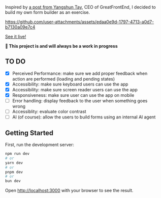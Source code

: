 Inspired by [a post from Yangshun Tay](https://www.linkedin.com/feed/update/urn:li:activity:7317396289673916418?updateEntityUrn=urn%3Ali%3Afs_updateV2%3A%28urn%3Ali%3Aactivity%3A7317396289673916418%2CFEED_DETAIL%2CEMPTY%2CDEFAULT%2Cfalse%29), CEO of GreatFrontEnd, I decided to build my own form builder as an exercise.

https://github.com/user-attachments/assets/edaa0e9d-1797-4713-a0d7-b7130a09e7c4

[See it live!](https://form-builder-kappa-orcin.vercel.app/)

**🚧 This project is and will always be a work in progress**

## TO DO

- [x] Perceived Performance: make sure we add proper feedback when action are performed (loading and pending states)
- [x] Accessibility: make sure keyboard users can use the app
- [x] Accessibility: make sure screen reader users can use the app
- [x] Responsiveness: make sure user can use the app on mobile
- [ ] Error handling: display feedback to the user when something goes wrong
- [ ] Accessiblity: evaluate color contrast
- [ ] AI (of course): allow the users to build forms using an internal AI agent

## Getting Started

First, run the development server:

```bash
npm run dev
# or
yarn dev
# or
pnpm dev
# or
bun dev
```

Open [http://localhost:3000](http://localhost:3000) with your browser to see the result.
